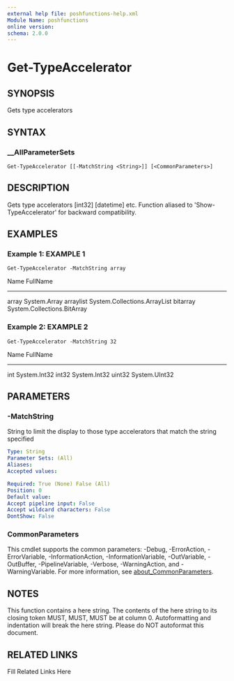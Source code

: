 ```yaml
---
external help file: poshfunctions-help.xml
Module Name: poshfunctions
online version: 
schema: 2.0.0
---
```


# Get-TypeAccelerator

## SYNOPSIS

Gets type accelerators

## SYNTAX

### __AllParameterSets

```
Get-TypeAccelerator [[-MatchString <String>]] [<CommonParameters>]
```

## DESCRIPTION

Gets type accelerators [int32] [datetime] etc.
Function aliased to 'Show-TypeAccelerator'
for backward compatibility.


## EXAMPLES

### Example 1: EXAMPLE 1

```
Get-TypeAccelerator -MatchString array
```

Name      FullName
----      --------
array     System.Array
arraylist System.Collections.ArrayList
bitarray  System.Collections.BitArray





### Example 2: EXAMPLE 2

```
Get-TypeAccelerator -MatchString 32
```

Name   FullName
----   --------
int    System.Int32
int32  System.Int32
uint32 System.UInt32






## PARAMETERS

### -MatchString

String to limit the display to those type accelerators that match the string specified

```yaml
Type: String
Parameter Sets: (All)
Aliases: 
Accepted values: 

Required: True (None) False (All)
Position: 0
Default value: 
Accept pipeline input: False
Accept wildcard characters: False
DontShow: False
```


### CommonParameters

This cmdlet supports the common parameters: -Debug, -ErrorAction, -ErrorVariable, -InformationAction, -InformationVariable, -OutVariable, -OutBuffer, -PipelineVariable, -Verbose, -WarningAction, and -WarningVariable. For more information, see [about_CommonParameters](http://go.microsoft.com/fwlink/?LinkID=113216).

## NOTES

This function contains a here string.
The contents of the here string to its closing token MUST, MUST, MUST be at column 0.
Autoformatting and indentation will break the here string.
Please do NOT autoformat this document.


## RELATED LINKS

Fill Related Links Here

